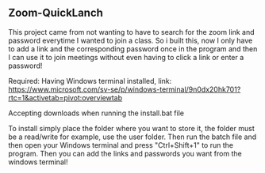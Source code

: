 ## Zoom-QuickLanch
This project came from not wanting to have to search for the zoom link and password everytime I wanted to join a class.
So i built this, now I only have to add a link and the corresponding password once in the program and then I can use it 
to join meetings without even having to click a link or enter a password!

Required:
   Having Windows terminal installed, link: https://www.microsoft.com/sv-se/p/windows-terminal/9n0dx20hk701?rtc=1&activetab=pivot:overviewtab
    
   Accepting downloads when running the install.bat file
    

    
To install simply place the folder where you want to store it, the folder must be a read/write for example, use the user folder.
Then run the batch file and then open your Windows terminal and press "Ctrl+Shift+1" to run the program.
Then you can add the links and passwords you want from the windows terminal!
